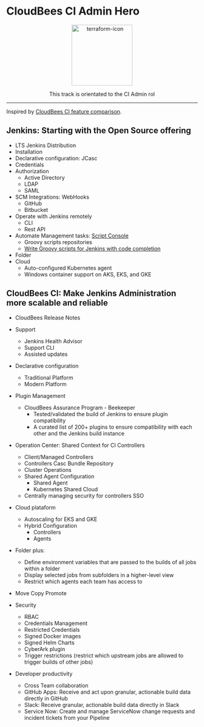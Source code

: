 # CloudBees CI Admin Hero

<p align="center">
  <img alt="terraform-icon" src="https://www.jenkins.io/images/logos/jenkins-is-the-way/jenkins-is-the-way.png" height="160" />
  <p align="center">This track is orientated to the CI Admin rol</p>
</p>

---

Inspired by [CloudBees CI feature comparison](https://docs.cloudbees.com/docs/cloudbees-ci/latest/feature-definition).

## Jenkins: Starting with the Open Source offering

* LTS Jenkins Distribution
* Installation
* Declarative configuration: JCasc
* Credentials
* Authorization
  * Active Directory
  * LDAP
  * SAML
* SCM Integrations: WebHooks
  * GitHub
  * Bitbucket
* Operate with Jenkins remotely
  * CLI
  * Rest API
* Automate Management tasks: [Script Console](https://www.jenkins.io/doc/book/managing/script-console/)
  * Groovy scripts repositories
  * [Write Groovy scripts for Jenkins with code completion](https://www.mdoninger.de/2011/11/07/write-groovy-scripts-for-jenkins-with-code-completion.html)
* Folder
* Cloud
  * Auto-configured Kubernetes agent
  * Windows container support on AKS, EKS, and GKE

## CloudBees CI: Make Jenkins Administration more scalable and reliable

* CloudBees Release Notes

* Support
  * Jenkins Health Advisor
  * Support CLI
  * Assisted updates

* Declarative configuration
  * Traditional Platform
  * Modern Platform

* Plugin Management
  * CloudBees Assurance Program - Beekeeper
    * Tested/validated the build of Jenkins to ensure plugin compatibility
    * A curated list of 200+ plugins to ensure compatibility with each other and the Jenkins build instance

* Operation Center: Shared Context for CI Controllers
  * Client/Managed Controllers
  * Controllers Casc Bundle Repository
  * Cluster Operations
  * Shared Agent Configuration
    * Shared Agent
    * Kubernetes Shared Cloud
  * Centrally managing security for controllers SSO

* Cloud plataform
  * Autoscaling for EKS and GKE
  * Hybrid Configuration
    * Controllers
    * Agents

* Folder plus:
  * Define environment variables that are passed to the builds of all jobs within a folder
  * Display selected jobs from subfolders in a higher-level view
  * Restrict which agents each team has access to

* Move Copy Promote

* Security
  * RBAC
  * Credentials Management
  * Restricted Credentials
  * Signed Docker images
  * Signed Helm Charts
  * CyberArk plugin
  * Trigger restrictions (restrict which upstream jobs are allowed to trigger builds of other jobs)

* Developer productivity
  * Cross Team collaboration
  * GitHub Apps: Receive and act upon granular, actionable build data directly in GitHub
  * Slack: Receive granular, actionable build data directly in Slack
  * Service Now: Create and manage ServiceNow change requests and incident tickets from your Pipeline
